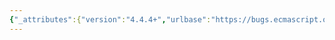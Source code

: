 ```yaml
---
{"_attributes":{"version":"4.4.4+","urlbase":"https://bugs.ecmascript.org/","maintainer":"dherman@mozilla.com"},"bug":{"bug_id":2960,"creation_ts":"2014-06-02 09:07:00 -0700","short_desc":"24.1.1.6: \"the row containing the value of /type/ as its Element Type entry\"","delta_ts":"2014-07-19 18:11:11 -0700","product":"Draft for 6th Edition","component":"editorial issue","version":"Rev 25: May 22, 2014 Draft","rep_platform":"All","op_sys":"All","bug_status":"RESOLVED","resolution":"FIXED","priority":"Normal","bug_severity":"minor","everconfirmed":true,"reporter":{"uid":"jmdyck","name":"Michael Dyck"},"assigned_to":{"uid":"allen","name":"Allen Wirfs-Brock"},"long_desc":[{"commentid":8794,"comment_count":0,"who":{"uid":"jmdyck","name":"Michael Dyck"},"bug_when":"2014-06-02 09:07:58 -0700","thetext":"In 24.1.1.6 \"SetValueInBuffer ( ... )\",\nstep 9.a says:\n    Let /n/ be the Element Size value in Table 44 for the row\n    containing the value of /type/ as its Element Type entry.\n\nFor consistency, change:\n    for the row containing the value of /type/ as its Element Type entry\nto:\n    for /type/\n\n(leftover from Bug 2543)"},{"commentid":8889,"comment_count":1,"who":{"uid":"allen","name":"Allen Wirfs-Brock"},"bug_when":"2014-06-11 16:25:41 -0700","thetext":"fixed in rev26 editor's draft"},{"commentid":9368,"comment_count":2,"who":{"uid":"allen","name":"Allen Wirfs-Brock"},"bug_when":"2014-07-19 18:11:11 -0700","thetext":"fixed in rev26"}]}}
---
```

